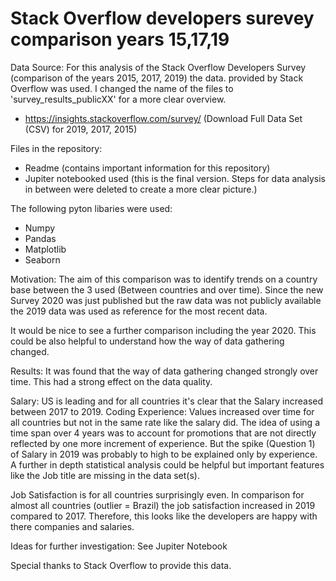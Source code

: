 # Stack Overflow developers surevey  comparison years 15,17,19
 
 Data Source: 
For this analysis of the Stack Overflow Developers Survey (comparison of the years 2015, 2017, 2019) the data.
provided by Stack Overflow was used. I changed the name of the files to 'survey_results_publicXX' for a more 
clear overview. 
- https://insights.stackoverflow.com/survey/
(Download Full Data Set (CSV) for 2019, 2017, 2015)



Files in the repository: 
- Readme (contains important information for this repository) 
- Jupiter notebooked used (this is the final version. Steps for data analysis in between were deleted to create a more clear picture.)


The following pyton libaries were used:
- Numpy 
- Pandas
- Matplotlib
- Seaborn


Motivation: 
The aim of this comparison was to identify trends on a country base between the 3 used (Between countries and over time).
Since the new Survey 2020 was just published but the raw data was not publicly available the 2019 data was used as 
reference for the most recent data. 

It would be nice to see a further comparison including the year 2020. This could be also helpful to understand how the 
way of data gathering changed. 


Results: 
It was found that the way of data gathering changed strongly over time. This had a strong effect on the data quality. 

Salary: US is leading and for all countries it's clear that the Salary increased between 2017 to 2019. 
Coding Experience: Values increased over time for all countries but not in the same rate like the salary did. 
The idea of using a time span over 4 years was to account for promotions that are not directly reflected by 
one more increment of experience. But the spike (Question 1) of Salary in 2019 was probably to high to be
explained only by experience. A further in depth statistical analysis could be helpful but important 
features like the Job title are missing in the data set(s). 

Job Satisfaction is for all countries surprisingly even. In comparison for almost all countries 
(outlier = Brazil) the job satisfaction increased in 2019 compared to 2017. 
Therefore, this looks like the developers are happy with there companies and salaries. 

Ideas for further investigation: 
See Jupiter Notebook

Special thanks to Stack Overflow to provide this data. 

